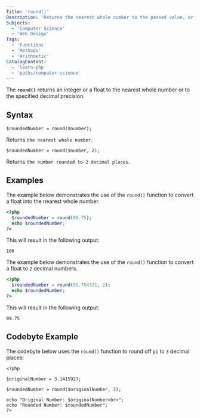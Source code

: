 ```yaml
---
Title: 'round()'
Description: 'Returns the nearest whole number to the passed value, or the value rounded to the specified decimal precision.'
Subjects:
  - 'Computer Science'
  - 'Web Design'
Tags:
  - 'Functions'
  - 'Methods'
  - 'Arithmetic'
CatalogContent:
  - 'learn-php'
  - 'paths/computer-science'
---
```


The **`round()`** returns an integer or a float to the nearest whole number or to the specified decimal precision.

## Syntax

```pseudo
$roundedNumber = round($number);
```

Returns `the nearest whole number`.

```pseudo
$roundedNumber = round($number, 2);
```
Returns `the number rounded to 2 decimal places`.

## Examples

The example below demonstrates the use of the `round()` function to convert a float into the nearest whole number.

```php
<?php
  $roundedNumber = round(99.75);
  echo $roundedNumber;
?>
```

This will result in the following output:

```shell
100
```
The example below demonstrates the use of the `round()` function to convert a float to `2` decimal numbers.

```php
<?php
  $roundedNumber = round(99.754321, 2);
  echo $roundedNumber;
?>
```

This will result in the following output:

```shell
99.75
```

## Codebyte Example

The codebyte below uses the `round()` function to round off `pi` to `3` decimal places:

```codebyte/php
<?php

$originalNumber = 3.1415927;

$roundedNumber = round($originalNumber, 3);

echo "Original Number: $originalNumber<br>";
echo "Rounded Number: $roundedNumber";
?>
```
